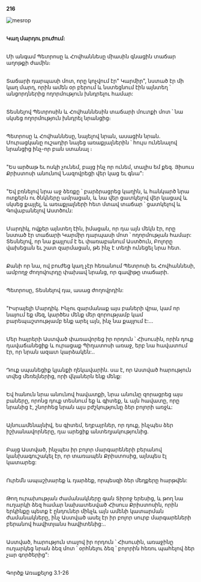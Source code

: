 **216**

![mesrop](https://volamar.ru/audio_video/foto/01/detbible/B448.BMP)

\
**Կաղ մարդու բուժում:**

\
Մի անգամ Պետրոսը և Հովհաննեսը միասին գնացին տաճար աղոթքի ժամին։

\
Տաճարի դարպասի մոտ, որը կոչվում էր" Կարմիր", նստած էր մի կաղ մարդ, որին ամեն օր բերում և նստեցնում էին այնտեղ ՝ անցորդներից ողորմություն խնդրելու համար:

\
Տեսնելով Պետրոսին և Հովհաննեսին տաճարի մուտքի մոտ ՝ նա սկսեց ողորմություն խնդրել նրանցից։

\
Պետրոսը և Հովհաննեսը, նայելով նրան, ասացին նրան. Մուրացկանը ուշադիր նայեց առաքյալներին ՝ հույս ունենալով նրանցից ինչ-որ բան ստանալ ։

\
"Ես արծաթ եւ ոսկի չունեմ, բայց ինչ որ ունեմ, տալիս եմ քեզ. Յիսուս Քրիստոսի անունով Նազովրեցի վեր կաց եւ գնա":

\
"Եվ բռնելով նրա աջ ձեռքը ՝ բարձրացրեց կաղին, և հանկարծ նրա ոտքերն ու ծնկները ամրացան, և նա վեր ցատկելով վեր կացավ և սկսեց քայլել, և առաքյալների հետ մտավ տաճար ՝ ցատկելով և Գովաբանելով Աստծուն:

\
Մարդիկ, ովքեր այնտեղ էին, իմացան, որ դա այն մեկն էր, որը նստած էր տաճարի Կարմիր դարպասի մոտ ՝ ողորմության համար: Տեսնելով, որ նա քայլում է եւ փառաբանում Աստծուն, Բոլորը վախեցան եւ շատ զարմացան, թե ինչ է տեղի ունեցել նրա հետ.

\
Քանի որ նա, ով բուժեց կաղ չէր հեռանում Պետրոսի եւ Հովհաննեսի, ամբողջ ժողովուրդը փախավ նրանց, որ գավիթը տաճարի.

\
Պետրոսը, Տեսնելով դա, ասաց ժողովրդին:

\
"Իսրայելի Մարդիկ. Ինչու զարմանաք այս բաների վրա, կամ որ նայում եք մեզ, կարծես մենք մեր զորությամբ կամ բարեպաշտությամբ ենք արել այն, ինչ նա քայլում է:...

\
Մեր հայրերի Աստված փառավորեց իր որդուն ՝ Հիսուսին, որին դուք դավաճանեցիք և ուրացաք Պիղատոսի առաջ, երբ նա հավատում էր, որ նրան ազատ կարձակեն:..

\
Դուք սպանեցիք կյանքի ղեկավարին. սա է, որ Աստված հարություն տվեց մեռելներից, որի վկաներն ենք մենք:

\
Եվ հանուն նրա անունով հավատքի, նրա անունը զորացրեց այս բաները, որոնց դուք տեսնում եք և գիտեք, և այն հավատը, որը նրանից է, շնորհեց նրան այս բժշկությունը ձեր բոլորի առջև:

\
Այնուամենայնիվ, ես գիտեմ, եղբայրներ, որ դուք, ինչպես ձեր իշխանավորները, դա արեցիք անտեղյակությունից.

\
Բայց Աստված, ինչպես իր բոլոր մարգարեների բերանով կանխագուշակել էր, որ տառապեն Քրիստոսից, այնպես էլ կատարեց:

\
Ուրեմն ապաշխարեք և դարձեք, որպեսզի ձեր մեղքերը հարթվեն:

\
Թող ուրախության ժամանակները գան Տիրոջ երեսից, և թող նա ուղարկի ձեզ համար նախատեսված Հիսուս Քրիստոսին, որին երկինքը պետք է ընդուներ մինչև այն ամենի կատարման ժամանակները, ինչ Աստված ասել էր իր բոլոր սուրբ մարգարեների բերանով հավիտյանս հավիտենից:..

\
Աստված, հարություն տալով իր որդուն ՝ Հիսուսին, առաջինը ուղարկեց նրան ձեզ մոտ ՝ օրհնելու ձեզ ՝ բոլորին հեռու պահելով ձեր չար գործերից":

\
Գործք Առաքելոց 3.1-26
